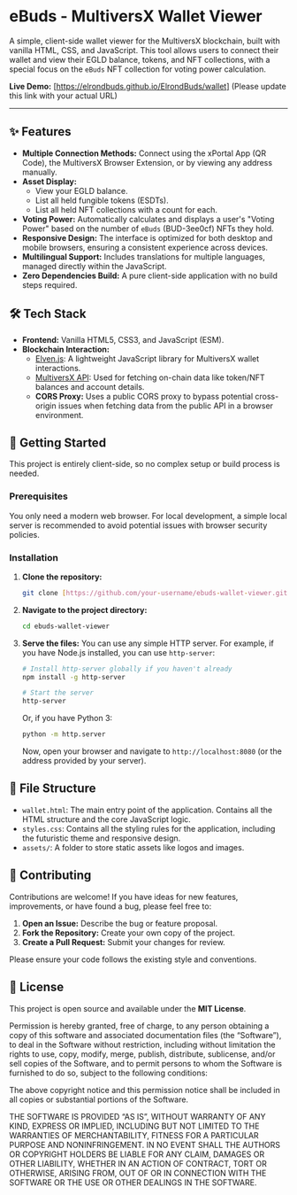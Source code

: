 # eBuds - MultiversX Wallet Viewer

A simple, client-side wallet viewer for the MultiversX blockchain, built with vanilla HTML, CSS, and JavaScript. This tool allows users to connect their wallet and view their EGLD balance, tokens, and NFT collections, with a special focus on the `eBuds` NFT collection for voting power calculation.

**Live Demo:** [https://elrondbuds.github.io/ElrondBuds/wallet]  (Please update this link with your actual URL)



---

## ✨ Features

* **Multiple Connection Methods:** Connect using the xPortal App (QR Code), the MultiversX Browser Extension, or by viewing any address manually.
* **Asset Display:**
    * View your EGLD balance.
    * List all held fungible tokens (ESDTs).
    * List all held NFT collections with a count for each.
* **Voting Power:** Automatically calculates and displays a user's "Voting Power" based on the number of `eBuds` (BUD-3ee0cf) NFTs they hold.
* **Responsive Design:** The interface is optimized for both desktop and mobile browsers, ensuring a consistent experience across devices.
* **Multilingual Support:** Includes translations for multiple languages, managed directly within the JavaScript.
* **Zero Dependencies Build:** A pure client-side application with no build steps required.

## 🛠️ Tech Stack

* **Frontend:** Vanilla HTML5, CSS3, and JavaScript (ESM).
* **Blockchain Interaction:**
    * [Elven.js](https://www.elvenjs.com/): A lightweight JavaScript library for MultiversX wallet interactions.
    * [MultiversX API](https://docs.multiversx.com/sdk-and-tools/rest-api/multiversx-api/): Used for fetching on-chain data like token/NFT balances and account details.
    * **CORS Proxy:** Uses a public CORS proxy to bypass potential cross-origin issues when fetching data from the public API in a browser environment.

## 🚀 Getting Started

This project is entirely client-side, so no complex setup or build process is needed.

### Prerequisites

You only need a modern web browser. For local development, a simple local server is recommended to avoid potential issues with browser security policies.

### Installation

1.  **Clone the repository:**
    ```sh
    git clone [https://github.com/your-username/ebuds-wallet-viewer.git](https://github.com/your-username/ebuds-wallet-viewer.git)
    ```

2.  **Navigate to the project directory:**
    ```sh
    cd ebuds-wallet-viewer
    ```

3.  **Serve the files:**
    You can use any simple HTTP server. For example, if you have Node.js installed, you can use `http-server`:
    ```sh
    # Install http-server globally if you haven't already
    npm install -g http-server

    # Start the server
    http-server
    ```
    Or, if you have Python 3:
    ```sh
    python -m http.server
    ```
    Now, open your browser and navigate to `http://localhost:8080` (or the address provided by your server).

## 📂 File Structure

* `wallet.html`: The main entry point of the application. Contains all the HTML structure and the core JavaScript logic.
* `styles.css`: Contains all the styling rules for the application, including the futuristic theme and responsive design.
* `assets/`: A folder to store static assets like logos and images.

## 🤝 Contributing

Contributions are welcome! If you have ideas for new features, improvements, or have found a bug, please feel free to:

1.  **Open an Issue:** Describe the bug or feature proposal.
2.  **Fork the Repository:** Create your own copy of the project.
3.  **Create a Pull Request:** Submit your changes for review.

Please ensure your code follows the existing style and conventions.

## 📄 License

This project is open source and available under the **MIT License**. 

Permission is hereby granted, free of charge, to any person obtaining a copy of this software and associated documentation files (the “Software”), to deal in the Software without restriction, including without limitation the rights to use, copy, modify, merge, publish, distribute, sublicense, and/or sell copies of the Software, and to permit persons to whom the Software is furnished to do so, subject to the following conditions:

The above copyright notice and this permission notice shall be included in all copies or substantial portions of the Software.

THE SOFTWARE IS PROVIDED “AS IS”, WITHOUT WARRANTY OF ANY KIND, EXPRESS OR IMPLIED, INCLUDING BUT NOT LIMITED TO THE WARRANTIES OF MERCHANTABILITY, FITNESS FOR A PARTICULAR PURPOSE AND NONINFRINGEMENT. IN NO EVENT SHALL THE AUTHORS OR COPYRIGHT HOLDERS BE LIABLE FOR ANY CLAIM, DAMAGES OR OTHER LIABILITY, WHETHER IN AN ACTION OF CONTRACT, TORT OR OTHERWISE, ARISING FROM, OUT OF OR IN CONNECTION WITH THE SOFTWARE OR THE USE OR OTHER DEALINGS IN THE SOFTWARE.

